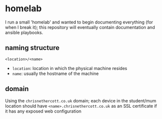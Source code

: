 # homelab
I run a small 'homelab' and wanted to begin documenting everything (for when I break it); this repository will eventually contain documentation and ansible playbooks.
## naming structure
`<location>/<name>`
- `location`: location in which the physical machine resides
- `name`: usually the hostname of the machine
## domain
Using the `chrisnethercott.co.uk` domain; each device in the student/mum location should have `<name>.chrisnethercott.co.uk` as an SSL certificate if it has any exposed web configuration
